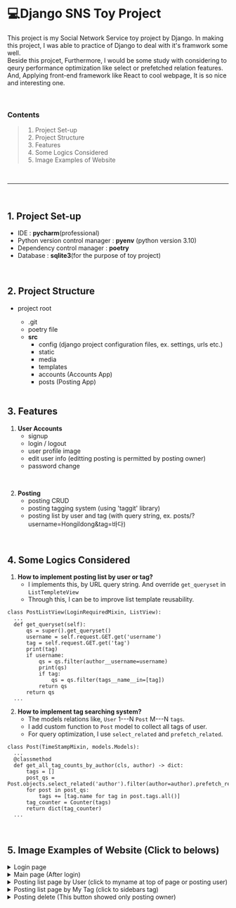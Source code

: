 # 💻**Django SNS Toy Project**

This project is my Social Network Service toy project by Django.
In making this project, I was able to practice of Django to deal with it's framwork some well.<br>
Beside this projcet, Furthermore, I would be some study with considering to qeury performance optimization like select or prefetched relation features.<br>
And, Applying front-end framework like React to cool webpage, It is so nice and interesting one.<br>

<br>

### Contents
> 1. Project Set-up
> 2. Project Structure
> 3. Features
> 4. Some Logics Considered
> 5. Image Examples of Website

<br>

---

<br>

## 1. Project Set-up
- IDE : **pycharm**(professional)
- Python version control manager : **pyenv** (python version 3.10)
- Dependency control manager : **poetry**
- Database : **sqlite3**(for the purpose of toy project)

<br>

## 2. Project Structure
- project root
  - .git
  - poetry file
  - **src**
      - config (django project configuration files, ex. settings, urls etc.)
      - static
      - media
      - templates
      - accounts (Accounts App)
      - posts (Posting App)

  <br>

## 3. Features

1. **User Accounts**
    - signup
    - login / logout
    - user profile image
    - edit user info  (editting posting is permitted by posting owner)
    - password change

<br>

2. **Posting**
    - posting CRUD
    - posting tagging system (using 'taggit' library)
    - posting list by user and tag (with query string, ex. posts/?username=Hongildong&tag=바다)

<br>

## 4. Some Logics Considered

1. **How to implement posting list by user or tag?**
    - I implements this, by URL query string. And override `get_queryset` in `ListTempleteView`
    - Through this, I can be to improve list template reusability.

```
class PostListView(LoginRequiredMixin, ListView):
  ...
  def get_queryset(self):
      qs = super().get_queryset()
      username = self.request.GET.get('username')
      tag = self.request.GET.get('tag')
      print(tag)
      if username:
          qs = qs.filter(author__username=username)
          print(qs)
          if tag:
              qs = qs.filter(tags__name__in=[tag])
          return qs
      return qs
  ...
```

2. **How to implement tag searching system?**
    - The models relations like,  `User` 1---N `Post` M---N `tags`.
    - I add custom function to `Post` model to collect all tags of user.
    - For query optimization, I use `select_related` and `prefetch_related`.

```
class Post(TimeStampMixin, models.Models):
  ...
  @classmethod
  def get_all_tag_counts_by_author(cls, author) -> dict:
      tags = []
      post_qs = Post.objects.select_related('author').filter(author=author).prefetch_related('tags')
      for post in post_qs:
          tags += [tag.name for tag in post.tags.all()]
      tag_counter = Counter(tags)
      return dict(tag_counter)
  ...
```
 
<br>

## 5. Image Examples of Website (Click to belows)
<details>
  <summary>Login page</summary>

  <img width="1198" alt="image" src="https://github.com/Kwon-sang/sns_prorject/assets/115248448/e035989d-6d0f-4d9f-99a8-3e5855bf32f6">
</details>

<details>
  <summary>Main page (After login) </summary>

  <img width="1199" alt="image" src="https://github.com/Kwon-sang/sns_prorject/assets/115248448/ed4dd767-ed2e-429a-a24e-1af4c8df98dc">
</details>

<details>
  <summary>Posting list page by User  (click to myname at top of page or posting user) </summary>

  <img width="1198" alt="image" src="https://github.com/Kwon-sang/sns_prorject/assets/115248448/1cdbbaf2-8b72-477c-92ea-33b1bc44a412">
</details>

<details>
  <summary>Posting list page by My Tag (click to sidebars tag) </summary>

  <img width="1199" alt="image" src="https://github.com/Kwon-sang/sns_prorject/assets/115248448/3555919c-bc81-4f3f-9cb4-e46d80bda349">
</details>

<details>
  <summary>Posting delete (This button showed only posting owner) </summary>

  <img width="1199" alt="image" src="https://github.com/Kwon-sang/sns_prorject/assets/115248448/77c044e9-d7e3-4589-ba74-bd7b1f21265d">
</details>
